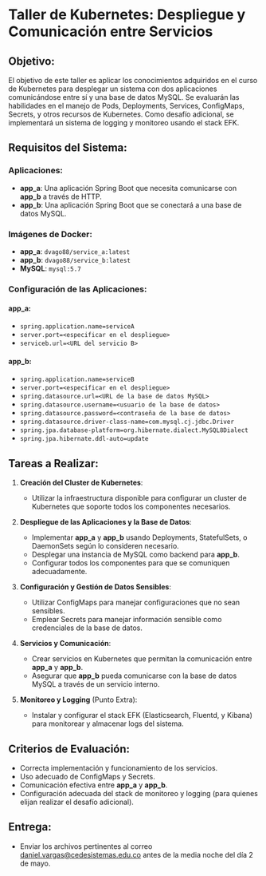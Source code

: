 # Taller de Kubernetes: Despliegue y Comunicación entre Servicios

## Objetivo:
El objetivo de este taller es aplicar los conocimientos adquiridos en el curso de Kubernetes para desplegar un sistema con dos aplicaciones comunicándose entre sí y una base de datos MySQL. Se evaluarán las habilidades en el manejo de Pods, Deployments, Services, ConfigMaps, Secrets, y otros recursos de Kubernetes. Como desafío adicional, se implementará un sistema de logging y monitoreo usando el stack EFK.

## Requisitos del Sistema:

### Aplicaciones:
- **app_a**: Una aplicación Spring Boot que necesita comunicarse con **app_b** a través de HTTP.
- **app_b**: Una aplicación Spring Boot que se conectará a una base de datos MySQL.

### Imágenes de Docker:
- **app_a**: `dvago88/service_a:latest`
- **app_b**: `dvago88/service_b:latest`
- **MySQL**: `mysql:5.7`

### Configuración de las Aplicaciones:

#### app_a:
- `spring.application.name=serviceA`
- `server.port=<especificar en el despliegue>`
- `serviceb.url=<URL del servicio B>`

#### app_b:
- `spring.application.name=serviceB`
- `server.port=<especificar en el despliegue>`
- `spring.datasource.url=<URL de la base de datos MySQL>`
- `spring.datasource.username=<usuario de la base de datos>`
- `spring.datasource.password=<contraseña de la base de datos>`
- `spring.datasource.driver-class-name=com.mysql.cj.jdbc.Driver`
- `spring.jpa.database-platform=org.hibernate.dialect.MySQL8Dialect`
- `spring.jpa.hibernate.ddl-auto=update`

## Tareas a Realizar:

1. **Creación del Cluster de Kubernetes**:
    - Utilizar la infraestructura disponible para configurar un cluster de Kubernetes que soporte todos los componentes necesarios.

2. **Despliegue de las Aplicaciones y la Base de Datos**:
    - Implementar **app_a** y **app_b** usando Deployments, StatefulSets, o DaemonSets según lo consideren necesario.
    - Desplegar una instancia de MySQL como backend para **app_b**.
    - Configurar todos los componentes para que se comuniquen adecuadamente.

3. **Configuración y Gestión de Datos Sensibles**:
    - Utilizar ConfigMaps para manejar configuraciones que no sean sensibles.
    - Emplear Secrets para manejar información sensible como credenciales de la base de datos.

4. **Servicios y Comunicación**:
    - Crear servicios en Kubernetes que permitan la comunicación entre **app_a** y **app_b**.
    - Asegurar que **app_b** pueda comunicarse con la base de datos MySQL a través de un servicio interno.

5. **Monitoreo y Logging** (Punto Extra):
    - Instalar y configurar el stack EFK (Elasticsearch, Fluentd, y Kibana) para monitorear y almacenar logs del sistema.

## Criterios de Evaluación:
- Correcta implementación y funcionamiento de los servicios.
- Uso adecuado de ConfigMaps y Secrets.
- Comunicación efectiva entre **app_a** y **app_b**.
- Configuración adecuada del stack de monitoreo y logging (para quienes elijan realizar el desafío adicional).

## Entrega:
- Enviar los archivos pertinentes al correo daniel.vargas@cedesistemas.edu.co antes de la media noche del día 2 de mayo.

